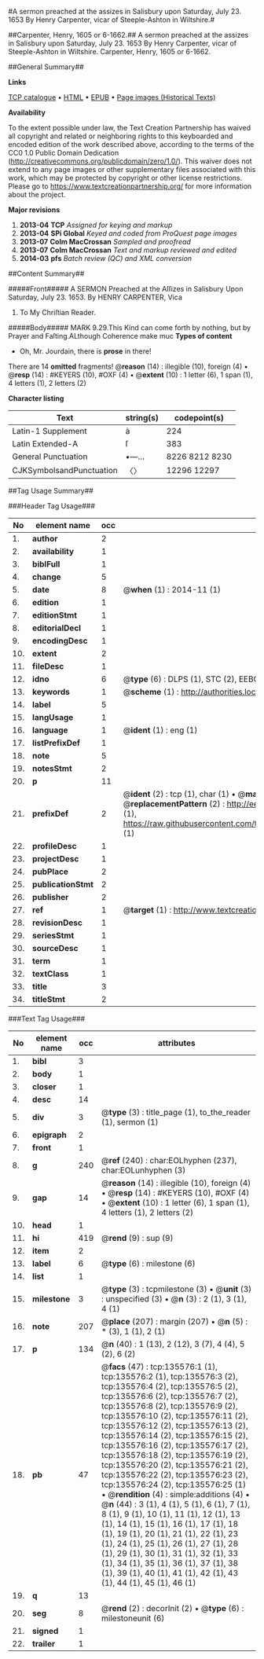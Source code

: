 #A sermon preached at the assizes in Salisbury upon Saturday, July 23. 1653 By Henry Carpenter, vicar of Steeple-Ashton in Wiltshire.#

##Carpenter, Henry, 1605 or 6-1662.##
A sermon preached at the assizes in Salisbury upon Saturday, July 23. 1653 By Henry Carpenter, vicar of Steeple-Ashton in Wiltshire.
Carpenter, Henry, 1605 or 6-1662.

##General Summary##

**Links**

[TCP catalogue](http://www.ota.ox.ac.uk/tcp/)  • 
[HTML](http://tei.it.ox.ac.uk/tcp/Texts-HTML/free/A80/A80485.html)  • 
[EPUB](http://tei.it.ox.ac.uk/tcp/Texts-EPUB/free/A80/A80485.epub) • 
[Page images (Historical Texts)](https://historicaltexts.jisc.ac.uk/eebo-99897172e)

**Availability**

To the extent possible under law, the Text Creation Partnership has waived all copyright and related or neighboring rights to this keyboarded and encoded edition of the work described above, according to the terms of the CC0 1.0 Public Domain Dedication (http://creativecommons.org/publicdomain/zero/1.0/). This waiver does not extend to any page images or other supplementary files associated with this work, which may be protected by copyright or other license restrictions. Please go to https://www.textcreationpartnership.org/ for more information about the project.

**Major revisions**

1. __2013-04__ __TCP__ *Assigned for keying and markup*
1. __2013-04__ __SPi Global__ *Keyed and coded from ProQuest page images*
1. __2013-07__ __Colm MacCrossan__ *Sampled and proofread*
1. __2013-07__ __Colm MacCrossan__ *Text and markup reviewed and edited*
1. __2014-03__ __pfs__ *Batch review (QC) and XML conversion*

##Content Summary##

#####Front#####
A SERMON Preached at the Aſſizes in Salisbury Upon Saturday, July 23. 1653. By HENRY CARPENTER, Vica
1. To My Chriſtian Reader.

#####Body#####
MARK 9.29.This Kind can come forth by nothing, but by Prayer and Faſting.ALthough Coherence make muc
**Types of content**

  * Oh, Mr. Jourdain, there is **prose** in there!

There are 14 **omitted** fragments! 
 @__reason__ (14) : illegible (10), foreign (4)  •  @__resp__ (14) : #KEYERS (10), #OXF (4)  •  @__extent__ (10) : 1 letter (6), 1 span (1), 4 letters (1), 2 letters (2)

**Character listing**


|Text|string(s)|codepoint(s)|
|---|---|---|
|Latin-1 Supplement|à|224|
|Latin Extended-A|ſ|383|
|General Punctuation|•—…|8226 8212 8230|
|CJKSymbolsandPunctuation|〈〉|12296 12297|

##Tag Usage Summary##

###Header Tag Usage###

|No|element name|occ|attributes|
|---|---|---|---|
|1.|__author__|2||
|2.|__availability__|1||
|3.|__biblFull__|1||
|4.|__change__|5||
|5.|__date__|8| @__when__ (1) : 2014-11 (1)|
|6.|__edition__|1||
|7.|__editionStmt__|1||
|8.|__editorialDecl__|1||
|9.|__encodingDesc__|1||
|10.|__extent__|2||
|11.|__fileDesc__|1||
|12.|__idno__|6| @__type__ (6) : DLPS (1), STC (2), EEBO-CITATION (1), PROQUEST (1), VID (1)|
|13.|__keywords__|1| @__scheme__ (1) : http://authorities.loc.gov/ (1)|
|14.|__label__|5||
|15.|__langUsage__|1||
|16.|__language__|1| @__ident__ (1) : eng (1)|
|17.|__listPrefixDef__|1||
|18.|__note__|5||
|19.|__notesStmt__|2||
|20.|__p__|11||
|21.|__prefixDef__|2| @__ident__ (2) : tcp (1), char (1)  •  @__matchPattern__ (2) : ([0-9\-]+):([0-9IVX]+) (1), (.+) (1)  •  @__replacementPattern__ (2) : http://eebo.chadwyck.com/downloadtiff?vid=$1&page=$2 (1), https://raw.githubusercontent.com/textcreationpartnership/Texts/master/tcpchars.xml#$1 (1)|
|22.|__profileDesc__|1||
|23.|__projectDesc__|1||
|24.|__pubPlace__|2||
|25.|__publicationStmt__|2||
|26.|__publisher__|2||
|27.|__ref__|1| @__target__ (1) : http://www.textcreationpartnership.org/docs/. (1)|
|28.|__revisionDesc__|1||
|29.|__seriesStmt__|1||
|30.|__sourceDesc__|1||
|31.|__term__|1||
|32.|__textClass__|1||
|33.|__title__|3||
|34.|__titleStmt__|2||


###Text Tag Usage###

|No|element name|occ|attributes|
|---|---|---|---|
|1.|__bibl__|3||
|2.|__body__|1||
|3.|__closer__|1||
|4.|__desc__|14||
|5.|__div__|3| @__type__ (3) : title_page (1), to_the_reader (1), sermon (1)|
|6.|__epigraph__|2||
|7.|__front__|1||
|8.|__g__|240| @__ref__ (240) : char:EOLhyphen (237), char:EOLunhyphen (3)|
|9.|__gap__|14| @__reason__ (14) : illegible (10), foreign (4)  •  @__resp__ (14) : #KEYERS (10), #OXF (4)  •  @__extent__ (10) : 1 letter (6), 1 span (1), 4 letters (1), 2 letters (2)|
|10.|__head__|1||
|11.|__hi__|419| @__rend__ (9) : sup (9)|
|12.|__item__|2||
|13.|__label__|6| @__type__ (6) : milestone (6)|
|14.|__list__|1||
|15.|__milestone__|3| @__type__ (3) : tcpmilestone (3)  •  @__unit__ (3) : unspecified (3)  •  @__n__ (3) : 2 (1), 3 (1), 4 (1)|
|16.|__note__|207| @__place__ (207) : margin (207)  •  @__n__ (5) : * (3), 1 (1), 2 (1)|
|17.|__p__|134| @__n__ (40) : 1 (13), 2 (12), 3 (7), 4 (4), 5 (2), 6 (2)|
|18.|__pb__|47| @__facs__ (47) : tcp:135576:1 (1), tcp:135576:2 (1), tcp:135576:3 (2), tcp:135576:4 (2), tcp:135576:5 (2), tcp:135576:6 (2), tcp:135576:7 (2), tcp:135576:8 (2), tcp:135576:9 (2), tcp:135576:10 (2), tcp:135576:11 (2), tcp:135576:12 (2), tcp:135576:13 (2), tcp:135576:14 (2), tcp:135576:15 (2), tcp:135576:16 (2), tcp:135576:17 (2), tcp:135576:18 (2), tcp:135576:19 (2), tcp:135576:20 (2), tcp:135576:21 (2), tcp:135576:22 (2), tcp:135576:23 (2), tcp:135576:24 (2), tcp:135576:25 (1)  •  @__rendition__ (4) : simple:additions (4)  •  @__n__ (44) : 3 (1), 4 (1), 5 (1), 6 (1), 7 (1), 8 (1), 9 (1), 10 (1), 11 (1), 12 (1), 13 (1), 14 (1), 15 (1), 16 (1), 17 (1), 18 (1), 19 (1), 20 (1), 21 (1), 22 (1), 23 (1), 24 (1), 25 (1), 26 (1), 27 (1), 28 (1), 29 (1), 30 (1), 31 (1), 32 (1), 33 (1), 34 (1), 35 (1), 36 (1), 37 (1), 38 (1), 39 (1), 40 (1), 41 (1), 42 (1), 43 (1), 44 (1), 45 (1), 46 (1)|
|19.|__q__|13||
|20.|__seg__|8| @__rend__ (2) : decorInit (2)  •  @__type__ (6) : milestoneunit (6)|
|21.|__signed__|1||
|22.|__trailer__|1||
